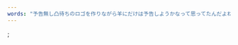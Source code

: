 ```yaml
---
words: "予告無し凸待ちのロゴを作りながら羊にだけは予告しようかなって思ってたんだよね"
---
```


<YouTube src="https://youtu.be/yxkcGX9dAVQ?t=1735" />;

<!-- https://twitter.com/9629kuroniku/status/1407201419262713858 -->
